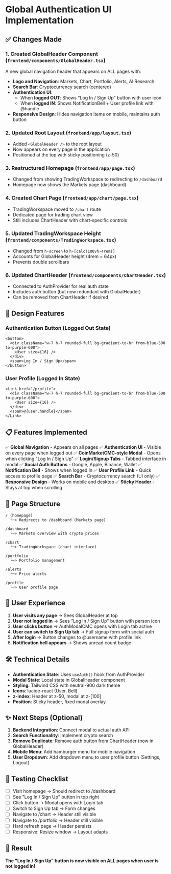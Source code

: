 # Global Authentication UI Implementation

## ✅ Changes Made

### 1. Created GlobalHeader Component (`frontend/components/GlobalHeader.tsx`)
A new global navigation header that appears on ALL pages with:
- **Logo and Navigation**: Markets, Chart, Portfolio, Alerts, AI Research
- **Search Bar**: Cryptocurrency search (centered)
- **Authentication UI**:
  - When **logged OUT**: Shows "Log In / Sign Up" button with user icon
  - When **logged IN**: Shows NotificationBell + User profile link with @handle
- **Responsive Design**: Hides navigation items on mobile, maintains auth button

### 2. Updated Root Layout (`frontend/app/layout.tsx`)
- Added `<GlobalHeader />` to the root layout
- Now appears on every page in the application
- Positioned at the top with sticky positioning (z-50)

### 3. Restructured Homepage (`frontend/app/page.tsx`)
- Changed from showing TradingWorkspace to redirecting to `/dashboard`
- Homepage now shows the Markets page (dashboard)

### 4. Created Chart Page (`frontend/app/chart/page.tsx`)
- TradingWorkspace moved to `/chart` route
- Dedicated page for trading chart view
- Still includes ChartHeader with chart-specific controls

### 5. Updated TradingWorkspace Height (`frontend/components/TradingWorkspace.tsx`)
- Changed from `h-screen` to `h-[calc(100vh-4rem)]`
- Accounts for GlobalHeader height (4rem = 64px)
- Prevents double scrollbars

### 6. Updated ChartHeader (`frontend/components/ChartHeader.tsx`)
- Connected to AuthProvider for real auth state
- Includes auth button (but now redundant with GlobalHeader)
- Can be removed from ChartHeader if desired

## 🎨 Design Features

### Authentication Button (Logged Out State)
```tsx
<button>
  <div className="w-7 h-7 rounded-full bg-gradient-to-br from-blue-500 to-purple-600">
    <User size={16} />
  </div>
  <span>Log In / Sign Up</span>
</button>
```

### User Profile (Logged In State)
```tsx
<Link href="/profile">
  <div className="w-7 h-7 rounded-full bg-gradient-to-br from-blue-500 to-purple-600">
    <User size={16} />
  </div>
  <span>@{user.handle}</span>
</Link>
```

## 📋 Features Implemented

✅ **Global Navigation** - Appears on all pages
✅ **Authentication UI** - Visible on every page when logged out
✅ **CoinMarketCMC-style Modal** - Opens when clicking "Log In / Sign Up"
✅ **Login/Signup Tabs** - Tabbed interface in modal
✅ **Social Auth Buttons** - Google, Apple, Binance, Wallet
✅ **Notification Bell** - Shows when logged in
✅ **User Profile Link** - Quick access to profile page
✅ **Search Bar** - Cryptocurrency search (UI only)
✅ **Responsive Design** - Works on mobile and desktop
✅ **Sticky Header** - Stays at top when scrolling

## 🔄 Page Structure

```
/ (homepage)
  └─> Redirects to /dashboard (Markets page)

/dashboard
  └─> Markets overview with crypto prices

/chart
  └─> TradingWorkspace (chart interface)

/portfolio
  └─> Portfolio management

/alerts
  └─> Price alerts

/profile
  └─> User profile page
```

## 🎯 User Experience

1. **User visits any page** → Sees GlobalHeader at top
2. **User not logged in** → Sees "Log In / Sign Up" button with person icon
3. **User clicks button** → AuthModalCMC opens with Login tab active
4. **User can switch to Sign Up tab** → Full signup form with social auth
5. **After login** → Button changes to @username with profile link
6. **Notification bell appears** → Shows unread count badge

## 🛠️ Technical Details

- **Authentication State**: Uses `useAuth()` hook from AuthProvider
- **Modal State**: Local state in GlobalHeader component
- **Styling**: Tailwind CSS with neutral-900 dark theme
- **Icons**: lucide-react (User, Bell)
- **z-index**: Header at z-50, modal at z-[100]
- **Position**: Sticky header, fixed modal overlay

## ✨ Next Steps (Optional)

1. **Backend Integration**: Connect modal to actual auth API
2. **Search Functionality**: Implement crypto search
3. **Remove Duplicate**: Remove auth button from ChartHeader (now in GlobalHeader)
4. **Mobile Menu**: Add hamburger menu for mobile navigation
5. **User Dropdown**: Add dropdown menu to user profile button (Settings, Logout)

## 📝 Testing Checklist

- [ ] Visit homepage → Should redirect to /dashboard
- [ ] See "Log In / Sign Up" button in top right
- [ ] Click button → Modal opens with Login tab
- [ ] Switch to Sign Up tab → Form changes
- [ ] Navigate to /chart → Header still visible
- [ ] Navigate to /portfolio → Header still visible
- [ ] Hard refresh page → Header persists
- [ ] Responsive: Resize window → Layout adapts

## 🎉 Result

**The "Log In / Sign Up" button is now visible on ALL pages when user is not logged in!**
